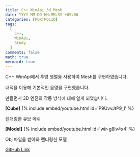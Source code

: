 ```yaml
---
title: C++ WinApi 3d Mesh
date: YYYY-MM-DD HH:MM:SS +09:00
categories: [PORTPOLIO]
tags:
  [
    C++,
    WinApi,
    Study
  ]
comments: false
math: true
mermaid: true
---
```

C++ WinApi에서 투영 행렬을 사용하여 Mesh를 구현하였습니다.

내적을 이용해 기본적인 음영을 구현했습니다.

만들면서 3D 엔진의 작동 방식에 대해 알게 되었습니다.

**[Cube]**
{% include embed/youtube.html id='P9UvvJtP9_I' %}

렌더링한 큐브 메쉬

**[Model]**
{% include embed/youtube.html id='wir-g8Iv4x4' %}

Obj 파일을 받아와 렌더링한 모델

[GitHub Link](https://github.com/miro0325/Engine3D)

